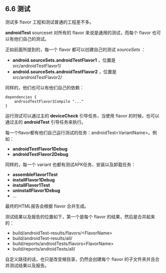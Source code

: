 ## 6.6 测试

测试多 flavor 工程和测试普通的工程差不多。

**androidTest** sourceset 对所有的 flavor 来说是通用的测试，而每个 flavor 也可以有他们自己的测试。

正如前面所提到的，每一个 flavor 都可以创建自己的测试 *sourceSets* ：

* **android.sourceSets.androidTestFlavor1** ，位置是src/androidTestFlavor1/
* **android.sourceSets.androidTestFlavor2** ，位置是src/androidTestFlavor2/

同样的，他们也可以有他们自己的依赖：

    dependencies {
        androidTestFlavor1Compile "..."
    }
    
运行测试可以通过主的 **deviceCheck** 引导任务，当使用 flavor 的时候，也可以通过主的 **androidTest** 引导任务来执行。

每一个flavor都有他们自己运行测试的任务：androidTest\<VariantName\>。例如：

* **androidTestFlavor1Debug**
* **androidTestFlavor2Debug**

同样的，每一个 variant 也都有测试APK任务、安装以及卸载任务：

* **assembleFlavor1Test**
* **installFlavor1Debug**
* **installFlavor1Test**
* **uninstallFlavor1Debug**
* ...

最终的HTML报告会根据 flavor 合并生成。

测试结果以及报告的位置如下，第一个是每个 flavor 的结果，然后是合并起来的：

* build/androidTest-results/flavors/\<FlavorName\>
* build/androidTest-results/all/
* build/reports/androidTests/flavors\<FlavorName\>
* build/reports/androidTests/all/

自定义路径的话，也只是改变根目录，仍然会创建每个 flavor 的子文件夹并且合并测试结果以及报告。
